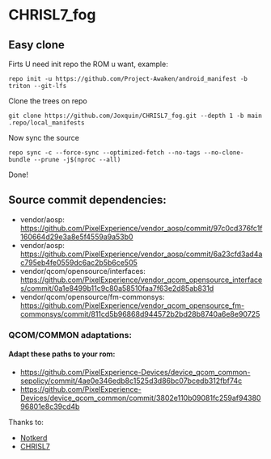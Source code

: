 # CHRISL7_fog
## Easy clone
Firts U need init repo the ROM u want, example:
```
repo init -u https://github.com/Project-Awaken/android_manifest -b triton --git-lfs
```
Clone the trees on repo 
```
git clone https://github.com/Joxquin/CHRISL7_fog.git --depth 1 -b main .repo/local_manifests
```
Now sync the source
```
repo sync -c --force-sync --optimized-fetch --no-tags --no-clone-bundle --prune -j$(nproc --all)
```
Done!

## Source commit dependencies:
- vendor/aosp: https://github.com/PixelExperience/vendor_aosp/commit/97c0cd376fc1f160664d29e3a8e5f4559a9a53b0
- vendor/aosp: https://github.com/PixelExperience/vendor_aosp/commit/6a23cfd3ad4ac795eb4fe0559dc6ac2b5b6ce505
- vendor/qcom/opensource/interfaces: https://github.com/PixelExperience/vendor_qcom_opensource_interfaces/commit/0a1e8499b11c9c80a58510faa7f63e2d85ab831d
- vendor/qcom/opensource/fm-commonsys: https://github.com/PixelExperience/vendor_qcom_opensource_fm-commonsys/commit/811cd5b96868d944572b2bd28b8740a6e8e90725

### QCOM/COMMON adaptations:
#### Adapt these paths to your rom:
- https://github.com/PixelExperience-Devices/device_qcom_common-sepolicy/commit/4ae0e346edb8c1525d3d86bc07bcedb312fbf74c
- https://github.com/PixelExperience-Devices/device_qcom_common/commit/3802e110b09081fc259af9438096801e8c39cd4b


Thanks to:
- [Notkerd](https://github.com/Notkerd69)
- [CHRISL7](https://github.com/CHRISL7)
